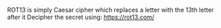 ROT13 is simply Caesar cipher which replaces a letter with the 13th letter after it
Decipher the secret using: https://rot13.com/
